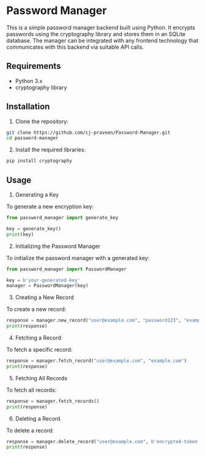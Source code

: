 # Password Manager

This is a simple password manager backend built using Python. It encrypts passwords using the cryptography library and stores them in an SQLite database. The manager can be integrated with any frontend technology that communicates with this backend via suitable API calls.

## Requirements

- Python 3.x
- cryptography library

## Installation

1. Clone the repository:
```bash
git clone https://github.com/cj-praveen/Password-Manager.git
cd password-manager
```
   
2. Install the required libraries:
```bash
pip install cryptography
```

## Usage

1. Generating a Key

To generate a new encryption key:

```py
from password_manager import generate_key

key = generate_key()
print(key)
```

2. Initializing the Password Manager

To initialize the password manager with a generated key:

```python
from password_manager import PasswordManager

key = b'your-generated-key'
manager = PasswordManager(key)
```

3. Creating a New Record

To create a new record:

```python
response = manager.new_record("user@example.com", "password123", "example.com")
print(response)
```

4. Fetching a Record

To fetch a specific record:

```python
response = manager.fetch_record("user@example.com", "example.com")
print(response)
```

5. Fetching All Records

To fetch all records:

```python
response = manager.fetch_records()
print(response)
```

6. Deleting a Record

To delete a record:

```python
response = manager.delete_record("user@example.com", b'encrypted-token', "example.com")
print(response)
```
